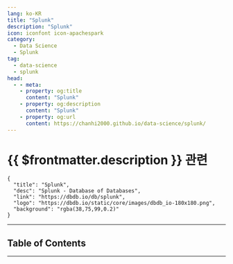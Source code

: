 ```yaml
---
lang: ko-KR
title: "Splunk"
description: "Splunk"
icon: iconfont icon-apachespark
category:
  - Data Science
  - Splunk
tag:
  - data-science
  - splunk
head:
  - - meta:
    - property: og:title
      content: "Splunk"
    - property: og:description
      content: "Splunk"
    - property: og:url
      content: https://chanhi2000.github.io/data-science/splunk/
---
```


# {{ $frontmatter.description }} 관련

```component VPCard
{
  "title": "Splunk",
  "desc": "Splunk - Database of Databases",
  "link": "https://dbdb.io/db/splunk",
  "logo": "https://dbdb.io/static/core/images/dbdb_io-180x180.png",
  "background": "rgba(38,75,99,0.2)"
}
```

<ShieldsGroup logos="splunk"/>

---

## Table of Contents

<ToCLocal basePath="/data-science/splunk/" />

---

<TagLinks />